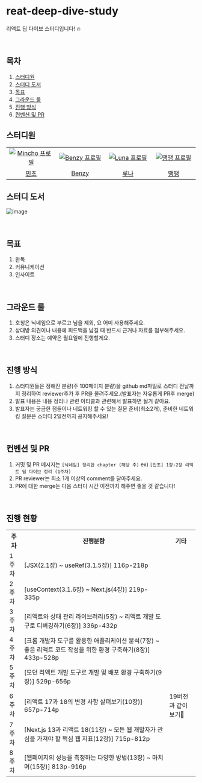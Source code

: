 # reat-deep-dive-study

리액트 딥 다이브 스터디입니다! 🔥

<br/>

## 목차

1. [스터디원](#스터디원)
2. [스터디 도서](#스터디-도서)
3. [목표](#목표)
4. [그라운드 룰](#그라운드-룰)
5. [진행 방식](#진행-방식)
6. [컨벤션 및 PR](#컨벤션-및-PR)

## 스터디원

<table>
  <tr>
    <td align="center" width="150px">
      <a href="https://github.com/chhw130" target="_blank">
        <img src="https://avatars.githubusercontent.com/u/116826162?v=4" alt="Mincho 프로필" />
      </a>
    </td>
    <td align="center" width="150px">
      <a href="https://github.com/benzyminzy" target="_blank">
        <img src="https://avatars.githubusercontent.com/u/97730865?v=4" alt="Benzy 프로필" />
      </a>
    </td>
     <td align="center" width="150px">
      <a href="https://github.com/selene-cho" target="_blank">
        <img src="https://avatars.githubusercontent.com/u/120701125?v=4" alt="Luna 프로필" />
      </a>
    </td>
     <td align="center" width="150px">
      <a href="https://github.com/yesaroun" target="_blank">
        <img src="https://avatars.githubusercontent.com/u/88129543?v=4" alt="땡땡 프로필" />
      </a>
    </td>
  </tr>
  <tr>
    <td align="center">
      <a href="https://github.com/chhw130" target="_blank">
        민초
      </a>
    </td>
     <td align="center">
      <a href="https://github.com/benzyminzy" target="_blank">
        Benzy
      </a>
    </td>
     <td align="center">
      <a href="https://github.com/selene-cho" target="_blank">
        루나
      </a>
    </td>
     <td align="center">
      <a href="https://github.com/yesaroun" target="_blank">
        땡땡
      </a>
    </td>
  </tr>
  
</table>

## 스터디 도서

![image](https://github.com/React-Deep-Dive/reat-deep-dive-study/assets/116826162/8062542e-3c57-48ac-a1c4-ab68b1157462)

<br/>

## 목표

1. 완독
2. 커뮤니케이션
3. 인사이트

<br/>

## 그라운드 룰

1. 호칭은 닉네임으로 부르고 님을 제외, 요 어미 사용해주세요.
2. 상대방 의견이나 내용에 피드백을 남길 때 반드시 근거나 자료를 첨부해주세요.
3. 스터디 장소는 예약은 월요일에 진행할게요.

<br/>

## 진행 방식

1. 스터디원들은 정해진 분량(주 100페이지 분량)을 github md파일로 스터디 전날까지 정리하여 reviewer추가 후 PR을 올려주세요.(발표자는 자유롭게 PR후 merge)
2. 발표 내용은 내용 정리나 관련 아티클과 관련해서 발표하면 될거 같아요.
3. 발표자는 궁금한 점들이나 네트워킹 할 수 있는 질문 준비(최소2개), 준비한 네트워킹 질문은 스터디 2일전까지 공지해주세요!

<br/>

## 컨벤션 및 PR

1. 커밋 및 PR 메시지는 `[닉네임] 정리한 chapter (해당 주)`
   ex) `[민초] 1장-2장 리액트 딥 다이브 정리 (1주차)`
2. PR reviewer는 최소 1개 이상의 comment를 달아주세요.
3. PR에 대한 merge는 다음 스터디 시간 이전까지 해주면 좋을 것 같습니다!

<br/>

## 진행 현황

<table>
  <tr>
	  <th>주차</th>
    <th>진행분량</th>
    <th>기타</th>
  </tr>
  <tr>
    <td rowspan="1">1주차</td>
    <td>[JSX(2.1장) ~ useRef(3.1.5장)] 116p-218p</td>
    <td></td>
  </tr>
  </tr>
  <tr>
    <td rowspan="1">2주차</td>
    <td>[useContext(3.1.6장) ~ Next.js(4장)] 219p-335p</td>
    <td></td>
  </tr>
  <tr>
    <td rowspan="1">3주차</td>
    <td>[리액트와 상태 관리 라이브러리(5장) ~ 리액트 개발 도구로 디버깅하기(6장)] 336p-432p</td>
    <td></td>
  </tr>
  <tr>
    <td rowspan="1">4주차</td>
    <td>[크롬 개발자 도구를 활용한 애플리케이션 분석(7장) ~ 좋은 리액트 코드 작성을 위한 환경 구축하기(8장)] 433p-528p</td>
    <td></td>
  </tr>
  </tr>
  <tr>
    <td rowspan="1">5주차</td>
    <td>[모던 리액트 개발 도구로 개발 및 배포 환경 구축하기(9장)] 529p-656p</td>
    <td></td>
  </tr>
  <tr>
    <td rowspan="1">6주차</td>
    <td>[리액트 17과 18의 변경 사항 살펴보기(10장)] 657p-714p</td>
    <td>19버전과 같이보기👀</td>
  </tr>
  <tr>
    <td rowspan="1">7주차</td>
    <td>[Next.js 13과 리액트 18(11장) ~ 모든 웹 개발자가 관심을 가져야 할 핵심 웹 지표(12장)] 715p-812p</td>
    <td></td>
  </tr>
  <tr>
    <td rowspan="1">8주차</td>
    <td>[웹페이지의 성능을 측정하는 다양한 방법(13장) ~ 마치며(15장)] 813p-916p</td>
    <td></td>
  </tr>
  
	
	
  
  </table>
